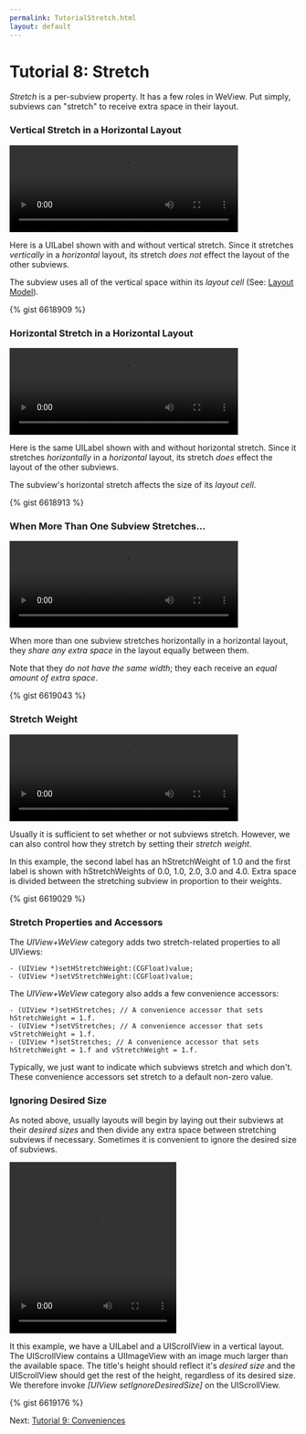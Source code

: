 ```yaml
---
permalink: TutorialStretch.html
layout: default
---
```


Tutorial 8: Stretch
==

<!-- TEMPLATE START -->

_Stretch_ is a per-subview property. It has a few roles in WeView.  Put simply, subviews can "stretch" to receive extra space in their layout.


### Vertical Stretch in a Horizontal Layout

<video WIDTH="400" HEIGHT="152" AUTOPLAY="true" controls="true" LOOP="true" class="embedded_video" >
    <source src="videos/video-9ABCF1F2-A327-4C9A-A13E-25EC9E666F1F-14185-0006A073D25D55DE.mp4" type="video/mp4" />
    <source src="videos/video-9ABCF1F2-A327-4C9A-A13E-25EC9E666F1F-14185-0006A073D25D55DE.webm" type="video/webm" />
</video>

Here is a UILabel shown with and without vertical stretch.  Since it stretches _vertically_ in a _horizontal_ layout, its stretch _does not_ effect the layout of the other subviews.  

The subview uses all of the vertical space within its _layout cell_ (See: [Layout Model](TutorialLayoutModel.html)).

{% gist 6618909 %}


### Horizontal Stretch in a Horizontal Layout

<video WIDTH="400" HEIGHT="152" AUTOPLAY="true" controls="true" LOOP="true" class="embedded_video" >
    <source src="videos/video-A5C00D90-5687-4FCC-B1A8-8B67F1E6D742-14185-0006A0767357299A.mp4" type="video/mp4" />
    <source src="videos/video-A5C00D90-5687-4FCC-B1A8-8B67F1E6D742-14185-0006A0767357299A.webm" type="video/webm" />
</video>

Here is the same UILabel shown with and without horizontal stretch.  Since it stretches _horizontally_ in a _horizontal_ layout, its stretch _does_ effect the layout of the other subviews.

The subview's horizontal stretch affects the size of its _layout cell_.

{% gist 6618913 %}


### When More Than One Subview Stretches...

<video WIDTH="400" HEIGHT="152" AUTOPLAY="true" controls="true" LOOP="true" class="embedded_video" >
    <source src="videos/video-308F14F1-4EED-4322-A938-5438B0214F0E-14185-0006A0C8DDA3AB6E.mp4" type="video/mp4" />
    <source src="videos/video-308F14F1-4EED-4322-A938-5438B0214F0E-14185-0006A0C8DDA3AB6E.webm" type="video/webm" />
</video>

When more than one subview stretches horizontally in a horizontal layout, they _share any extra space_ in the layout equally between them.

Note that they _do not have the same width_; they each receive an _equal amount of extra space_.

{% gist 6619043 %}


### Stretch Weight

<video WIDTH="400" HEIGHT="152" AUTOPLAY="true" controls="true" LOOP="true" class="embedded_video" >
    <source src="videos/video-D48DFCA9-6095-42CD-81AA-77CDF1D053C1-14185-0006A1A248E1701E.mp4" type="video/mp4" />
    <source src="videos/video-D48DFCA9-6095-42CD-81AA-77CDF1D053C1-14185-0006A1A248E1701E.webm" type="video/webm" />
</video>

Usually it is sufficient to set whether or not subviews stretch.  However, we can also control how they stretch by setting their _stretch weight_.  

In this example, the second label has an hStretchWeight of 1.0 and the first label is shown with hStretchWeights of 0.0, 1.0, 2.0, 3.0 and 4.0.  Extra space is divided between the stretching subview in proportion to their weights.

{% gist 6619029 %}


### Stretch Properties and Accessors

The _UIView+WeView_ category adds two stretch-related properties to all UIViews:

	- (UIView *)setHStretchWeight:(CGFloat)value;
	- (UIView *)setVStretchWeight:(CGFloat)value;

The _UIView+WeView_ category also adds a few convenience accessors:

	- (UIView *)setHStretches; // A convenience accessor that sets hStretchWeight = 1.f.
	- (UIView *)setVStretches; // A convenience accessor that sets vStretchWeight = 1.f.
	- (UIView *)setStretches; // A convenience accessor that sets hStretchWeight = 1.f and vStretchWeight = 1.f.

Typically, we just want to indicate which subviews stretch and which don't.  These convenience accessors set stretch to a default non-zero value.

### Ignoring Desired Size

As noted above, usually layouts will begin by laying out their subviews at their _desired sizes_ and then divide any extra space between stretching subviews if necessary.  Sometimes it is convenient to ignore the desired size of subviews.

<video WIDTH="292" HEIGHT="300" AUTOPLAY="true" controls="true" LOOP="true" class="embedded_video" >
    <source src="videos/video-B0203939-DBF5-4EDA-9DC3-D76E58FD7522-19015-0006A36CDD754484.mp4" type="video/mp4" />
    <source src="videos/video-B0203939-DBF5-4EDA-9DC3-D76E58FD7522-19015-0006A36CDD754484.webm" type="video/webm" />
</video>

It this example, we have a UILabel and a UIScrollView in a vertical layout.  The UIScrollView contains a UIImageView with an image much larger than the available space. The title's height should reflect it's _desired size_ and the UIScrollView should get the rest of the height, regardless of its desired size.  We therefore invoke _\[UIView setIgnoreDesiredSize\]_ on the UIScrollView.

{% gist 6619176 %}


<!-- TEMPLATE END -->

Next\: [Tutorial 9: Conveniences](TutorialConvenience.html)